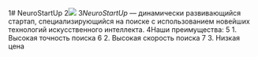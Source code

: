 1# NeuroStartUp
2![](https://netology-code.github.io/git-homeworks/introduction/assets/logo.png)
3*NeuroStartUp* — динамически развивающийся стартап, специализирующийся на поиске с использованием новейших технологий искусственного интеллекта.
4Наши преимущества:
5 1. Высокая точность поиска
6 2. Высокая скорость поиска
7 3. Низкая цена 

